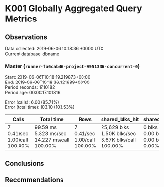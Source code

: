 # K001 Globally Aggregated Query Metrics

## Observations ##
Data collected: 2019-06-06 10:18:36 +0000 UTC  
Current database: dbname  



### Master (`runner-fa6cab46-project-9951336-concurrent-0`) ###
Start: 2019-06-06T10:18:19.219873+00:00  
End: 2019-06-06T10:18:36.321689+00:00  
Period seconds: 17.10182  
Period age: 00:00:17.101816  

Error (calls): 6.00 (85.71%)  
Error (total time): 103.10 (103.53%)

| Calls | Total&nbsp;time | Rows | shared_blks_hit | shared_blks_read | shared_blks_dirtied | shared_blks_written | blk_read_time | blk_write_time | kcache_reads | kcache_writes | kcache_user_time_ms | kcache_system_time |
|-------|------------|------|-----------------|------------------|---------------------|---------------------|---------------|----------------|--------------|---------------|---------------------|--------------------|
|7<br/>0.41/sec<br/>1.00/call<br/>100.00% |99.59&nbsp;ms<br/>5.823&nbsp;ms/sec<br/>14.227&nbsp;ms/call<br/>100.00% |7<br/>0.41/sec<br/>1.00/call<br/>100.00% |25,629&nbsp;blks<br/>1.50K&nbsp;blks/sec<br/>3.67K&nbsp;blks/call<br/>100.00% |0&nbsp;blks<br/>0.00&nbsp;blks/sec<br/>0.00&nbsp;blks/call<br/>0.00% |0&nbsp;blks<br/>0.00&nbsp;blks/sec<br/>0.00&nbsp;blks/call<br/>0.00% |0&nbsp;blks<br/>0.00&nbsp;blks/sec<br/>0.00&nbsp;blks/call<br/>0.00% |0.00&nbsp;ms<br/>0.000&nbsp;ms/sec<br/>0.000&nbsp;ms/call<br/>0.00% |0.00&nbsp;ms<br/>0.000&nbsp;ms/sec<br/>0.000&nbsp;ms/call<br/>0.00% |0.00&nbsp;bytes<br/>0.00&nbsp;bytes/sec<br/>0.00&nbsp;bytes/call<br/>0.00% |0.00&nbsp;bytes<br/>0.00&nbsp;bytes/sec<br/>0.00&nbsp;bytes/call<br/>0.00% |0.00&nbsp;ms<br/>0.000&nbsp;ms/sec<br/>0.000&nbsp;ms/call<br/>0.00% |0.00&nbsp;ms<br/>0.000&nbsp;ms/sec<br/>0.000&nbsp;ms/call<br/>0.00%|





## Conclusions ##


## Recommendations ##


